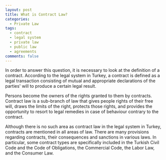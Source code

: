 ```yaml
---
layout: post
title: What is Contract Law?
categories:
  - Private Law
tags:
  - contract
  - legal system
  - private law
  - public law
  - agreements
comments: false
---
```


In order to answer this question, it is necessary to look at the definition of a contract. According to the legal system in Turkey, a contract is defined as a legal transaction consisting of mutual and appropriate declarations of the parties' will to produce a certain legal result.

Persons become the owners of the rights granted to them by contracts. Contract law is a sub-branch of law that gives people rights of their free will, draws the limits of the right, protects those rights, and provides the opportunity to resort to legal remedies in case of behaviour contrary to the contract.

Although there is no such area as contract law in the legal system in Turkey, contracts are mentioned in all areas of law. There are many provisions regarding contracts, their consequences and sanctions in various laws. In particular, some contract types are specifically included in the Turkish Civil Code and the Code of Obligations, the Commercial Code, the Labor Law, and the Consumer Law.